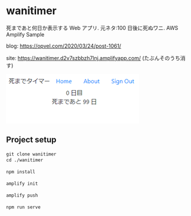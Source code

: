 # wanitimer

死まであと何日か表示する Web アプリ. 元ネタ:100 日後に死ぬワニ. AWS Amplify Sample

blog: https://opvel.com/2020/03/24/post-1061/

site: https://wanitimer.d2v7szbbzh7lnj.amplifyapp.com/ (たぶんそのうち消す)

![wanitimer](./src/assets/wanitimer3.png)

## Project setup

```
git clone wanitimer
cd ./wanitimer

npm install

amplify init

amplify push

npm run serve
```
